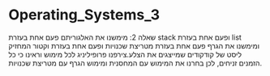 # Operating_Systems_3
שאלה 2: מימשנו את האלגוריתם פעם אחת בעזרת stack ופעם אחת בעזרת list ומימשנו את הגרף פעם אחת בעזרת מטריצת שכנויות ופעם אחת בעזרת וקטור המחזיק ליסט של קודקודים שמייצגים את הצלע.צירפנו פרופיליניג לכל מימוש וראינו כי כל הזמנים זניחים, לכן בחרנו את המימוש עם המחסנית ומימוש הגרף עם מטריצת שכנויות.

